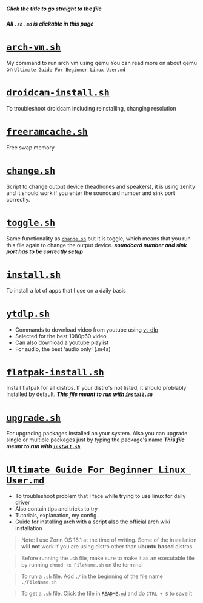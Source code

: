 ##### Click the title to go straight to the file

##### All `.sh` `.md` is clickable in this page

# [`arch-vm.sh`]

My command to run arch vm using qemu
You can read more on about qemu on [`Ultimate Guide For Beginner Linux User.md`]

# [`droidcam-install.sh`]

To troubleshoot droidcam including reinstalling, changing resolution

# [`freeramcache.sh`]

Free swap memory

# [`change.sh`]

Script to change output device (headhones and speakers), it is using zenity and it should work if you enter the soundcard number and sink port correctly.

# [`toggle.sh`]

Same functionality as [`change.sh`] but it is toggle, which means that you run this file again to change the output device. **_soundcard number and sink port has to be correctly setup_**

# [`install.sh`]

To install a lot of apps that I use on a daily basis

# [`ytdlp.sh`]

- Commands to download video from youtube using [yt-dlp](https://github.com/yt-dlp/yt-dlp)
- Selected for the best 1080p60 video
- Can also download a youtube playlist
- For audio, the best 'audio only' (.m4a)

# [`flatpak-install.sh`]

Install flatpak for all distros. If your distro's not listed, it should problably installed by default. **_This file meant to run with [`install.sh`]_**

# [`upgrade.sh`]

For upgrading packages installed on your system. Also you can upgrade single or multiple packages just by typing the package's name **_This file meant to run with [`install.sh`]_**

# [`Ultimate Guide For Beginner Linux User.md`]

- To troubleshoot problem that I face while trying to use linux for daily driver
- Also contain tips and tricks to try
- Tutorials, explanation, my config
- Guide for installing arch with a script also the official arch wiki installation

> Note: I use Zorin OS 16.1 at the time of writing. Some of the installation **will not** work if you are using distro other than **ubuntu based** distros.

> Before running the `.sh` file, make sure to make it as an executable file by running
> `chmod +x FileName.sh` on the terminal

> To run a `.sh` file. Add `./` in the beginning of the file name
> `./FileName.sh`

> To get a `.sh` file. Click the file in [`README.md`] and do `CTRL + S` to save it

[`arch-vm.sh`]: https://raw.githubusercontent.com/get543/linux-beginner-guide/main/arch-vm.sh
[`droidcam-install.sh`]: https://raw.githubusercontent.com/get543/linux-beginner-guide/main/install/droidcam-install.sh
[`freeramcache.sh`]: https://raw.githubusercontent.com/get543/linux-beginner-guide/main/freeramcache.sh
[`change.sh`]: https://raw.githubusercontent.com/get543/linux-beginner-guide/main/change-output/change.sh
[`toggle.sh`]: https://raw.githubusercontent.com/get543/linux-beginner-guide/main/change-output/toggle.sh
[`install.sh`]: https://raw.githubusercontent.com/get543/linux-beginner-guide/main/install/install.sh
[`ytdlp.sh`]: https://raw.githubusercontent.com/get543/linux-beginner-guide/main/ytdlp.sh
[`flatpak-install.sh`]: https://raw.githubusercontent.com/get543/linux-beginner-guide/main/install/flatpak-install.sh
[`upgrade.sh`]: https://raw.githubusercontent.com/get543/linux-beginner-guide/main/install/upgrade.sh
[`ultimate guide for beginner linux user.md`]: https://github.com/get543/linux-beginner-guide/blob/main/Ultimate%20Guide%20For%20Beginner%20Linux%20User.md
[`README.md`]: https://github.com/get543/linux-beginner-guide/blob/main/README.md
